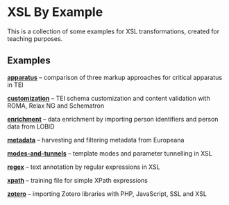 # XSL By Example

This is a collection of some examples for XSL transformations, created for teaching purposes.

## Examples

**[apparatus](../../tree/main/apparatus)**
– comparison of three markup approaches for critical apparatus in TEI

**[customization](../../tree/main/customization)**
– TEI schema customization and content validation with ROMA, Relax NG and Schematron

**[enrichment](../../tree/main/enrichment)**
– data enrichment by importing person identifiers and person data from LOBID

**[metadata](../../tree/main/metadata)**
– harvesting and filtering metadata from Europeana

**[modes-and-tunnels](../../tree/main/modes-and-tunnels)**
– template modes and parameter tunnelling in XSL

**[regex](../../tree/main/regex)**
– text annotation by regular expressions in XSL

**[xpath](../../tree/main/xpath)**
– training file for simple XPath expressions

**[zotero](../../tree/main/zotero)**
– importing Zotero libraries with PHP, JavaScript, SSL and XSL

